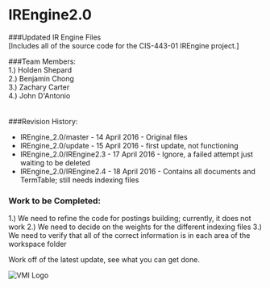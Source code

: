 # IREngine2.0
###Updated IR Engine Files <br>
[Includes all of the source code for the CIS-443-01 IREngine project.]

###Team Members:<br>
1.)  Holden Shepard <br>
2.)  Benjamin Chong <br>
3.)  Zachary Carter <br>
4.)  John D'Antonio <br>
<br><br>
###Revision History:<br>
* IREngine_2.0/master - 14 April 2016 - Original files<br>
* IREngine_2.0/update - 15 April 2016 - first update, not functioning<br>
* IREngine_2.0/IREngine2.3 - 17 April 2016 - Ignore, a failed attempt just waiting to be deleted <br>
* IREngine_2.0/IREngine2.4 - 18 April 2016 - Contains all documents and TermTable; still needs indexing files<br>

### Work to be Completed:
1.)  We need to refine the code for postings building; currently, it does not work
2.)  We need to decide on the weights for the different indexing files
3.)  We need to verify that all of the correct information is in each area of the workspace folder

Work off of the latest update, see what you can get done.


<img src="http://www.mikechurch.com/wp-content/uploads/2012/08/vmi-logo.jpg" alt="VMI Logo" align="middle">
